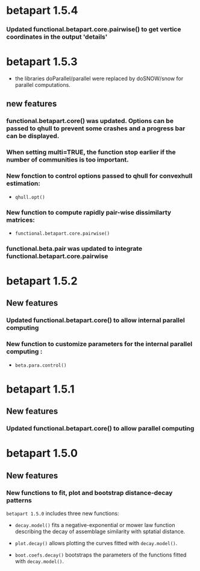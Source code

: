 # betapart 1.5.4

### Updated functional.betapart.core.pairwise() to get vertice coordinates in the output 'details'

# betapart 1.5.3

* the libraries doParallel/parallel were replaced by doSNOW/snow for parallel computations.

## new features
### functional.betapart.core() was updated. Options can be passed to qhull to prevent some crashes and a progress bar can be displayed.
### When setting multi=TRUE, the function stop earlier if the number of communities is too important.

### New fonction to control options passed to qhull for convexhull estimation:
* `qhull.opt()`

### New function to compute rapidly pair-wise dissimilarty matrices:
* `functional.betapart.core.pairwise()` 

### functional.beta.pair was updated to integrate functional.betapart.core.pairwise


# betapart 1.5.2

## New features

### Updated functional.betapart.core() to allow internal parallel computing
### New function to customize parameters for the internal parallel computing :
* `beta.para.control()`

# betapart 1.5.1

## New features

### Updated functional.betapart.core() to allow parallel computing


# betapart 1.5.0

## New features

### New functions to fit, plot and bootstrap distance-decay patterns

`betapart 1.5.0` includes three new functions:

* `decay.model()` fits a negative-exponential or mower law function describing the decay of assemblage similarity with sptatial distance.

* `plot.decay()` allows plotting the curves fitted with `decay.model()`.

* `boot.coefs.decay()` bootstraps the parameters of the functions fitted with `decay.model()`.

